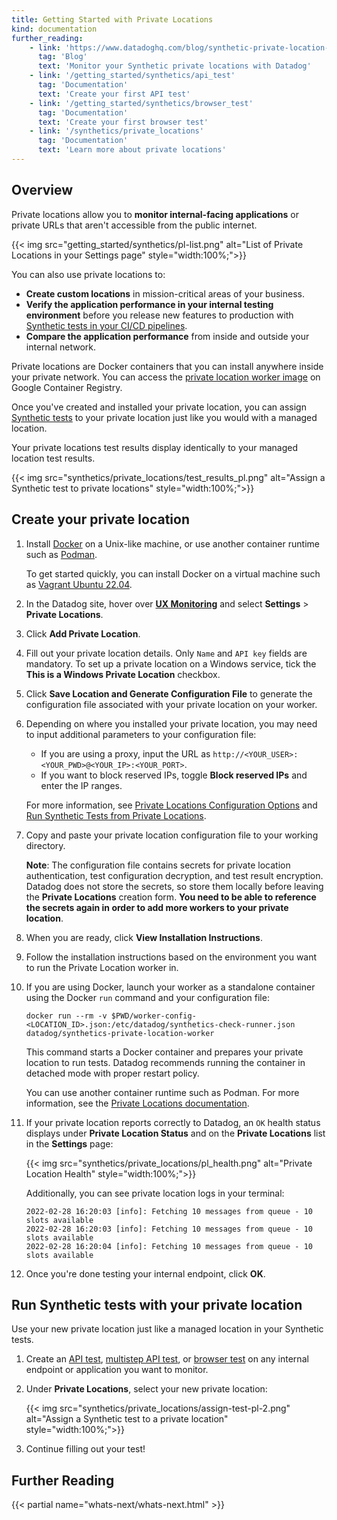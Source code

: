 ```yaml
---
title: Getting Started with Private Locations
kind: documentation
further_reading:
    - link: 'https://www.datadoghq.com/blog/synthetic-private-location-monitoring-datadog/'
      tag: 'Blog'
      text: 'Monitor your Synthetic private locations with Datadog'
    - link: '/getting_started/synthetics/api_test'
      tag: 'Documentation'
      text: 'Create your first API test'
    - link: '/getting_started/synthetics/browser_test'
      tag: 'Documentation'
      text: 'Create your first browser test'
    - link: '/synthetics/private_locations'
      tag: 'Documentation'
      text: 'Learn more about private locations'
---
```


## Overview

Private locations allow you to **monitor internal-facing applications** or private URLs that aren't accessible from the public internet. 

{{< img src="getting_started/synthetics/pl-list.png" alt="List of Private Locations in your Settings page" style="width:100%;">}}

You can also use private locations to:

- **Create custom locations** in mission-critical areas of your business.
- **Verify the application performance in your internal testing environment** before you release new features to production with [Synthetic tests in your CI/CD pipelines][1].
- **Compare the application performance** from inside and outside your internal network.

Private locations are Docker containers that you can install anywhere inside your private network. You can access the [private location worker image][2] on Google Container Registry.

Once you've created and installed your private location, you can assign [Synthetic tests][3] to your private location just like you would with a managed location. 

Your private locations test results display identically to your managed location test results. 

{{< img src="synthetics/private_locations/test_results_pl.png" alt="Assign a Synthetic test to private locations" style="width:100%;">}}

## Create your private location

1. Install [Docker][4] on a Unix-like machine, or use another container runtime such as [Podman][10].

   To get started quickly, you can install Docker on a virtual machine such as [Vagrant Ubuntu 22.04][11].

2. In the Datadog site, hover over **[UX Monitoring][5]** and select **Settings** > **Private Locations**. 
3. Click **Add Private Location**.
4. Fill out your private location details. Only `Name` and `API key` fields are mandatory. To set up a private location on a Windows service, tick the **This is a Windows Private Location** checkbox.
5. Click **Save Location and Generate Configuration File** to generate the configuration file associated with your private location on your worker. 
6. Depending on where you installed your private location, you may need to input additional parameters to your configuration file: 
    - If you are using a proxy, input the URL as `http://<YOUR_USER>:<YOUR_PWD>@<YOUR_IP>:<YOUR_PORT>`. 
    - If you want to block reserved IPs, toggle **Block reserved IPs** and enter the IP ranges. 

    For more information, see [Private Locations Configuration Options][6] and [Run Synthetic Tests from Private Locations][7]. 

7. Copy and paste your private location configuration file to your working directory.

    **Note**: The configuration file contains secrets for private location authentication, test configuration decryption, and test result encryption. Datadog does not store the secrets, so store them locally before leaving the **Private Locations** creation form. **You need to be able to reference the secrets again in order to add more workers to your private location**. 
8. When you are ready, click **View Installation Instructions**.
9. Follow the installation instructions based on the environment you want to run the Private Location worker in.
10. If you are using Docker, launch your worker as a standalone container using the Docker `run` command and your configuration file:

    ```shell
    docker run --rm -v $PWD/worker-config-<LOCATION_ID>.json:/etc/datadog/synthetics-check-runner.json datadog/synthetics-private-location-worker
    ```
    
    This command starts a Docker container and prepares your private location to run tests. Datadog recommends running the container in detached mode with proper restart policy.

    <div class="alert alert-info">You can use another container runtime such as Podman. For more information, see the <a href="https://docs.datadoghq.com/synthetics/private_locations/?tab=podman#install-your-private-location">Private Locations documentation</a>.</div>
    
11. If your private location reports correctly to Datadog, an `OK` health status displays under **Private Location Status** and on the **Private Locations** list in the **Settings** page:

    {{< img src="synthetics/private_locations/pl_health.png" alt="Private Location Health" style="width:100%;">}}

    Additionally, you can see private location logs in your terminal:

    ```text
    2022-02-28 16:20:03 [info]: Fetching 10 messages from queue - 10 slots available
    2022-02-28 16:20:03 [info]: Fetching 10 messages from queue - 10 slots available
    2022-02-28 16:20:04 [info]: Fetching 10 messages from queue - 10 slots available
    ```
12. Once you're done testing your internal endpoint, click **OK**.



## Run Synthetic tests with your private location

Use your new private location just like a managed location in your Synthetic tests.

1. Create an [API test][2], [multistep API test][8], or [browser test][9] on any internal endpoint or application you want to monitor.
2. Under **Private Locations**, select your new private location:

    {{< img src="synthetics/private_locations/assign-test-pl-2.png" alt="Assign a Synthetic test to a private location" style="width:100%;">}}

3. Continue filling out your test!

## Further Reading

{{< partial name="whats-next/whats-next.html" >}}

[1]: /continuous_testing/cicd_integrations
[2]: https://console.cloud.google.com/gcr/images/datadoghq/GLOBAL/synthetics-private-location-worker?pli=1
[3]: /getting_started/synthetics/
[4]: https://docs.docker.com/install/linux/docker-ce/ubuntu/#install-docker-ce
[5]: https://app.datadoghq.com/synthetics/list
[6]: /synthetics/private_locations/configuration/#configuration-options
[7]: /synthetics/private_locations/?tab=docker#blocking-reserved-ips
[8]: /getting_started/synthetics/api_test#create-a-multistep-api-test
[9]: /getting_started/synthetics/browser_test
[10]: https://podman.io/
[11]: https://app.vagrantup.com/ubuntu/boxes/jammy64
